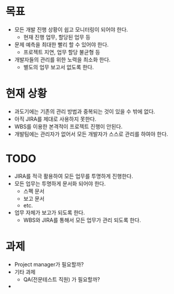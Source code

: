 # 목표

- 모든 개발 진행 상황이 쉽고 모니터링이 되어야 한다.
    - 현재 진행 업무, 할당된 업무 등
- 문제 예측을 최대한 빨리 할 수 있어야 한다.
    - 프로젝트 지연, 업무 할당 불균형 등
- 개발자들의 관리를 위한 노력을 최소화 한다.
    - 별도의 업무 보고서 없도록 한다.

# 현재 상황

- 과도기에는 기존의 관리 방법과 중복되는 것이 있을 수 밖에 없다.
- 아직 JIRA를 제대로 사용하지 못한다.
- WBS를 이용한 본격적이 프로젝트 진행이 안된다.
- 개발팀에는 관리자가 없어서 모든 개발자가 스스로 관리를 하여야 한다.

# TODO

- JIRA를 적극 활용하여 모든 업무를 투명하게 진행한다.
- 모든 업무는 투명하게 문서화 되어야 한다.
    - 스펙 문서
    - 보고 문서
    - etc.
- 업무 자체가 보고가 되도록 한다.
    - WBS와 JIRA를 통해서 모든 업무가 관리 되도록 한다.

# 과제

- Project manager가 필요할까?
- 기타 과제
    - QA(전문테스트 직원) 가 필요할까?
-